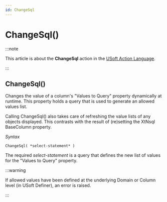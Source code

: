 ```yaml
---
id: ChangeSql
---
```


# ChangeSql()




:::note

This article is about the **ChangeSql** action in the [USoft Action Language](/Task_flow/Action_Language_reference/USoft_Action_Language.md).

:::

## **ChangeSql()**

Changes the value of a column's "Values to Query" property dynamically at runtime. This property holds a query that is used to generate an allowed values list.

Calling ChangeSql() also takes care of refreshing the value lists of any objects displayed. This contrasts with the result of (re)setting the XtNsql BaseColumn property.

*Syntax*

```
ChangeSql( *select-statement* )
```

The required *select-statement* is a query that defines the new list of values for the "Values to Query" property.


:::warning

If allowed values have been defined at the underlying Domain or Column level (in USoft Definer), an error is raised.

:::

 